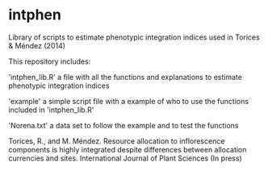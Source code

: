 intphen
=======

Library of scripts to estimate phenotypic integration indices used in Torices & Méndez (2014)




This repository includes:

'intphen_lib.R' a file with all the functions and explanations to estimate phenotypic integration indices

'example' a simple script file with a example of who to use the functions included in 'intphen_lib.R'

'Norena.txt' a data set to follow the example and to test the functions




Torices, R., and M. Méndez. Resource allocation to inflorescence components is highly integrated despite differences between allocation currencies and sites. International Journal of Plant Sciences (In press)
